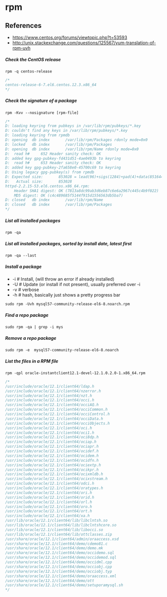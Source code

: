 # rpm

## References
* https://www.centos.org/forums/viewtopic.php?t=53593
* http://unix.stackexchange.com/questions/125567/yum-translation-of-rpm-uvh

##### Check the CentOS release
```
rpm -q centos-release
```
```c
/*
centos-release-6-7.el6.centos.12.3.x86_64
*/
```

##### Check the signature of a package
```
rpm -Kvv --nosignature [rpm-file]
```
```c
/*
D: loading keyring from pubkeys in /var/lib/rpm/pubkeys/*.key
D: couldn't find any keys in /var/lib/rpm/pubkeys/*.key
D: loading keyring from rpmdb
D: opening  db index       /var/lib/rpm/Packages rdonly mode=0x0
D: locked   db index       /var/lib/rpm/Packages
D: opening  db index       /var/lib/rpm/Name rdonly mode=0x0
D:  read h#     652 Header sanity check: OK
D: added key gpg-pubkey-fd431d51-4ae0493b to keyring
D:  read h#     653 Header sanity check: OK
D: added key gpg-pubkey-2fa658e0-45700c69 to keyring
D: Using legacy gpg-pubkey(s) from rpmdb
D: Expected size:       853028 = lead(96)+sigs(1284)+pad(4)+data(851644)
D:   Actual size:       853028
httpd-2.2.15-53.el6.centos.x86_64.rpm:
    Header SHA1 digest: OK (7813a8dc99ab3d6eb87c6e6a2967c445c4b9f022)
    MD5 digest: OK (c4c489685f5144f915d1556563db5ba7)
D: closed   db index       /var/lib/rpm/Name
D: closed   db index       /var/lib/rpm/Packages
*/
```

##### List all installed packages
```
rpm -qa
```

##### List all installed packages, sorted by install date, latest first
```
rpm -qa --last
```

##### Install a package
* -i # Install, (will throw an error if already installed)
* -U # Update (or install if not present), usually preferred over -i 
* -v # verbose
* -h # hash, basically just shows a pretty progress bar

```
sudo rpm -Uvh mysql57-community-release-el6-8.noarch.rpm
```


##### Find a repo package
```
sudo rpm -qa | grep -i mys
```

##### Remove a repo package
```
sudo rpm -e  mysql57-community-release-el6-8.noarch
```

##### List the files in a RPM file
```
rpm -qpl oracle-instantclient12.1-devel-12.1.0.2.0-1.x86_64.rpm 
```
```c
/*
/usr/include/oracle/12.1/client64/ldap.h
/usr/include/oracle/12.1/client64/nzerror.h
/usr/include/oracle/12.1/client64/nzt.h
/usr/include/oracle/12.1/client64/occi.h
/usr/include/oracle/12.1/client64/occiAQ.h
/usr/include/oracle/12.1/client64/occiCommon.h
/usr/include/oracle/12.1/client64/occiControl.h
/usr/include/oracle/12.1/client64/occiData.h
/usr/include/oracle/12.1/client64/occiObjects.h
/usr/include/oracle/12.1/client64/oci.h
/usr/include/oracle/12.1/client64/oci1.h
/usr/include/oracle/12.1/client64/oci8dp.h
/usr/include/oracle/12.1/client64/ociap.h
/usr/include/oracle/12.1/client64/ociapr.h
/usr/include/oracle/12.1/client64/ocidef.h
/usr/include/oracle/12.1/client64/ocidem.h
/usr/include/oracle/12.1/client64/ocidfn.h
/usr/include/oracle/12.1/client64/ociextp.h
/usr/include/oracle/12.1/client64/ocikpr.h
/usr/include/oracle/12.1/client64/ocixmldb.h
/usr/include/oracle/12.1/client64/ocixstream.h
/usr/include/oracle/12.1/client64/odci.h
/usr/include/oracle/12.1/client64/oratypes.h
/usr/include/oracle/12.1/client64/ori.h
/usr/include/oracle/12.1/client64/orid.h
/usr/include/oracle/12.1/client64/orl.h
/usr/include/oracle/12.1/client64/oro.h
/usr/include/oracle/12.1/client64/ort.h
/usr/include/oracle/12.1/client64/xa.h
/usr/lib/oracle/12.1/client64/lib/libclntsh.so
/usr/lib/oracle/12.1/client64/lib/libclntshcore.so
/usr/lib/oracle/12.1/client64/lib/libocci.so
/usr/lib/oracle/12.1/client64/lib/ottclasses.zip
/usr/share/oracle/12.1/client64/admin/oraaccess.xsd
/usr/share/oracle/12.1/client64/demo/cdemo81.c
/usr/share/oracle/12.1/client64/demo/demo.mk
/usr/share/oracle/12.1/client64/demo/occidemo.sql
/usr/share/oracle/12.1/client64/demo/occidemod.sql
/usr/share/oracle/12.1/client64/demo/occidml.cpp
/usr/share/oracle/12.1/client64/demo/occiobj.cpp
/usr/share/oracle/12.1/client64/demo/occiobj.typ
/usr/share/oracle/12.1/client64/demo/oraaccess.xml
/usr/share/oracle/12.1/client64/demo/ott
/usr/share/oracle/12.1/client64/demo/setuporamysql.sh
*/
```
